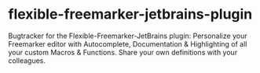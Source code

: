 # flexible-freemarker-jetbrains-plugin
Bugtracker for the Flexible-Freemarker-JetBrains plugin: Personalize your Freemarker editor with Autocomplete, Documentation &amp; Highlighting of all your custom Macros &amp; Functions. Share your own definitions with your colleagues.

